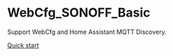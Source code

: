 # WebCfg_SONOFF_Basic
Support WebCfg and Home Assistant MQTT Discovery.

[Quick start](https://fw-box.com/dev_type_detail.php?dev_type=36)
